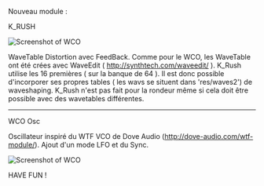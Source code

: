 Nouveau module :

K_RUSH

![Screenshot of WCO](res/K_Rush_preview.jpg)

WaveTable Distortion avec FeedBack.
Comme pour le WCO, les WaveTable ont été crées avec WaveEdit ( http://synthtech.com/waveedit/ ).
K_Rush utilise les 16 premières ( sur la banque de 64 ). Il est donc possible d'incorporer ses propres tables ( les wavs se situent dans 'res/waves2') de waveshaping.
K_Rush n'est pas fait pour la rondeur même si cela doit être possible avec des wavetables différentes.

-------


WCO Osc

Oscillateur inspiré du WTF VCO de Dove Audio (http://dove-audio.com/wtf-module/).
Ajout d'un mode LFO et du Sync.

![Screenshot of WCO](res/WCO_preview.jpg)

HAVE FUN !
